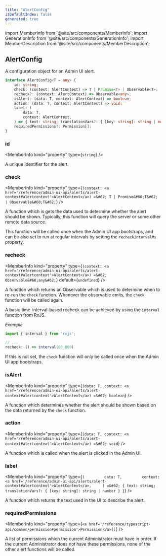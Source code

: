 ```yaml
---
title: "AlertConfig"
isDefaultIndex: false
generated: true
---
```

<!-- This file was generated from the Vendure source. Do not modify. Instead, re-run the "docs:build" script -->
import MemberInfo from '@site/src/components/MemberInfo';
import GenerationInfo from '@site/src/components/GenerationInfo';
import MemberDescription from '@site/src/components/MemberDescription';


## AlertConfig

<GenerationInfo sourceFile="packages/admin-ui/src/lib/core/src/providers/alerts/alerts.service.ts" sourceLine="63" packageName="@vendure/admin-ui" since="2.2.0" />

A configuration object for an Admin UI alert.

```ts title="Signature"
interface AlertConfig<T = any> {
    id: string;
    check: (context: AlertContext) => T | Promise<T> | Observable<T>;
    recheck?: (context: AlertContext) => Observable<any>;
    isAlert: (data: T, context: AlertContext) => boolean;
    action: (data: T, context: AlertContext) => void;
    label: (
        data: T,
        context: AlertContext,
    ) => { text: string; translationVars?: { [key: string]: string | number } };
    requiredPermissions?: Permission[];
}
```

<div className="members-wrapper">

### id

<MemberInfo kind="property" type={`string`}   />

A unique identifier for the alert.
### check

<MemberInfo kind="property" type={`(context: <a href='/reference/admin-ui-api/alerts/alert-context#alertcontext'>AlertContext</a>) =&#62; T | Promise&#60;T&#62; | Observable&#60;T&#62;`}   />

A function which is gets the data used to determine whether the alert should be shown.
Typically, this function will query the server or some other remote data source.

This function will be called once when the Admin UI app bootstraps, and can be also
set to run at regular intervals by setting the `recheckIntervalMs` property.
### recheck

<MemberInfo kind="property" type={`(context: <a href='/reference/admin-ui-api/alerts/alert-context#alertcontext'>AlertContext</a>) =&#62; Observable&#60;any&#62;`} default={`undefined`}   />

A function which returns an Observable which is used to determine when to re-run the `check`
function. Whenever the observable emits, the `check` function will be called again.

A basic time-interval-based recheck can be achieved by using the `interval` function from RxJS.

*Example*

```ts
import { interval } from 'rxjs';

// ...
recheck: () => interval(60_000)
```

If this is not set, the `check` function will only be called once when the Admin UI app bootstraps.
### isAlert

<MemberInfo kind="property" type={`(data: T, context: <a href='/reference/admin-ui-api/alerts/alert-context#alertcontext'>AlertContext</a>) =&#62; boolean`}   />

A function which determines whether the alert should be shown based on the data returned by the `check`
function.
### action

<MemberInfo kind="property" type={`(data: T, context: <a href='/reference/admin-ui-api/alerts/alert-context#alertcontext'>AlertContext</a>) =&#62; void`}   />

A function which is called when the alert is clicked in the Admin UI.
### label

<MemberInfo kind="property" type={`(         data: T,         context: <a href='/reference/admin-ui-api/alerts/alert-context#alertcontext'>AlertContext</a>,     ) =&#62; { text: string; translationVars?: { [key: string]: string | number } }`}   />

A function which returns the text used in the UI to describe the alert.
### requiredPermissions

<MemberInfo kind="property" type={`<a href='/reference/typescript-api/common/permission#permission'>Permission</a>[]`}   />

A list of permissions which the current Administrator must have in order. If the current
Administrator does not have these permissions, none of the other alert functions will be called.


</div>
